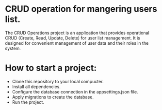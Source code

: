 # CRUD operation for mangering users list.

The CRUD Operations project is an application that provides operational CRUD (Create, Read, Update, Delete) for user list management.
It is designed for convenient management of user data and their roles in the system.

# How to start a project:
- Clone this repository to your local compucter.
- Install all dependencies.
- Configure the database connection in the appsettings.json file.
- Apply migrations to create the database.
- Run the project.
